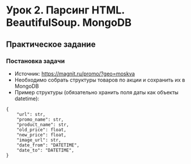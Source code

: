 # Урок 2. Парсинг HTML. BeautifulSoup. MongoDB

## Практическое задание

### Постановка задачи

- Источник: https://magnit.ru/promo/?geo=moskva
- Необходимо собрать структуры товаров по акции
и сохранить их в MongoDB
- Пример структуры (обязательно хранить поля даты как объекты datetime):
```
{
    "url": str,
    "promo_name": str,
    "product_name": str,
    "old_price": float,
    "new_price": float,
    "image_url": str,
    "date_from": "DATETIME",
    "date_to": "DATETIME",
}
```

